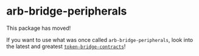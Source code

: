 # arb-bridge-peripherals

This package has moved!

If you want to use what was once called `arb-bridge-peripherals`, look into the latest and greatest [`token-bridge-contracts`](https://github.com/OffchainLabs/token-bridge-contracts)!
